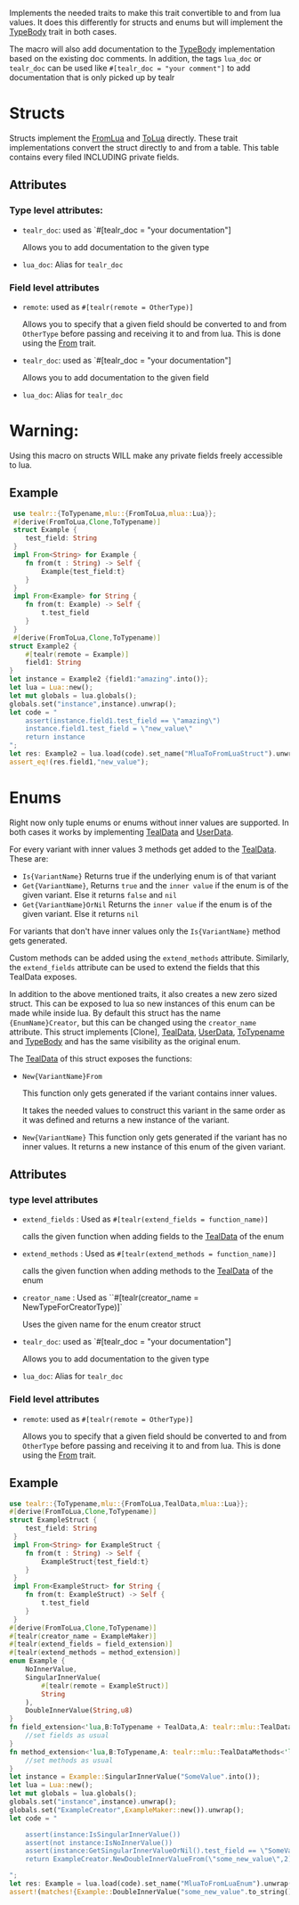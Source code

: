 Implements the needed traits to make this trait convertible to and from lua values.
It does this differently for structs and enums but will implement the [TypeBody](crate::TypeBody) trait in both cases.

The macro will also add documentation to the [TypeBody](crate::TypeBody) implementation based on the existing doc comments. In addition, the tags `lua_doc` or `tealr_doc` can be used like `#[tealr_doc = "your comment"]` to add documentation that is only picked up by tealr

# Structs

Structs implement the [FromLua](mlua::FromLua) and [ToLua](mlua::ToLua) directly.
These trait implementations convert the struct directly to and from a table. This table contains every filed INCLUDING private fields.

## Attributes

### Type level attributes:

- `tealr_doc`: used as `#[tealr_doc = "your documentation"]

  Allows you to add documentation to the given type

- `lua_doc`: Alias for `tealr_doc`

### Field level attributes

- `remote`: used as `#[tealr(remote = OtherType)]`

  Allows you to specify that a given field should be converted to and from `OtherType` before passing and receiving it to and from lua.
  This is done using the [From<T>](std::convert::From) trait.

- `tealr_doc`: used as `#[tealr_doc = "your documentation"]

  Allows you to add documentation to the given field

- `lua_doc`: Alias for `tealr_doc`

# Warning:

Using this macro on structs WILL make any private fields freely accessible to lua.

## Example

```rust
 use tealr::{ToTypename,mlu::{FromToLua,mlua::Lua}};
 #[derive(FromToLua,Clone,ToTypename)]
 struct Example {
    test_field: String
 }
 impl From<String> for Example {
    fn from(t : String) -> Self {
        Example{test_field:t}
    }
 }
 impl From<Example> for String {
    fn from(t: Example) -> Self {
        t.test_field
    }
 }
 #[derive(FromToLua,Clone,ToTypename)]
struct Example2 {
    #[tealr(remote = Example)]
    field1: String
}
let instance = Example2 {field1:"amazing".into()};
let lua = Lua::new();
let mut globals = lua.globals();
globals.set("instance",instance).unwrap();
let code = "
    assert(instance.field1.test_field == \"amazing\")
    instance.field1.test_field = \"new_value\"
    return instance
";
let res: Example2 = lua.load(code).set_name("MluaToFromLuaStruct").unwrap().eval().unwrap();
assert_eq!(res.field1,"new_value");

```

# Enums

Right now only tuple enums or enums without inner values are supported.
In both cases it works by implementing [TealData](crate::mlu::TealData) and [UserData](mlua::UserData).

For every variant with inner values 3 methods get added to the [TealData](crate::mlu::TealData). These are:

- `Is{VariantName}`
  Returns true if the underlying enum is of that variant
- `Get{VariantName}`,
  Returns `true` and the `inner value` if the enum is of the given variant. Else it returns `false` and `nil`
- `Get{VariantName}OrNil`
  Returns the `inner value` if the enum is of the given variant. Else it returns `nil`

For variants that don't have inner values only the `Is{VariantName}` method gets generated.

Custom methods can be added using the `extend_methods` attribute.
Similarly, the `extend_fields` attribute can be used to extend the fields that this TealData exposes.

In addition to the above mentioned traits, it also creates a new zero sized struct. This can be exposed to lua so new instances of this enum can be made while inside lua.
By default this struct has the name `{EnumName}Creator`, but this can be changed using the `creator_name` attribute.
This struct implements [Clone], [TealData](crate::mlu::TealData), [UserData](mlua::UserData), [ToTypename](crate::ToTypename) and [TypeBody](crate::TypeBody)
and has the same visibility as the original enum.

The [TealData](crate::mlu::TealData) of this struct exposes the functions:

- `New{VariantName}From`

  This function only gets generated if the variant contains inner values.

  It takes the needed values to construct this variant in the same order as it was defined and returns a new instance of the variant.

- `New{VariantName}`
  This function only gets generated if the variant has no inner values.
  It returns a new instance of this enum of the given variant.

## Attributes

### type level attributes

- `extend_fields` : Used as `#[tealr(extend_fields = function_name)]`

  calls the given function when adding fields to the [TealData](crate::mlu::TealData) of the enum

- `extend_methods` : Used as `#[tealr(extend_methods = function_name)]`

  calls the given function when adding methods to the [TealData](crate::mlu::TealData) of the enum

- `creator_name` : Used as ``#[tealr(creator_name = NewTypeForCreatorType)]`

  Uses the given name for the enum creator struct

- `tealr_doc`: used as `#[tealr_doc = "your documentation"]

  Allows you to add documentation to the given type

- `lua_doc`: Alias for `tealr_doc`

### Field level attributes

- `remote`: used as `#[tealr(remote = OtherType)]`

  Allows you to specify that a given field should be converted to and from `OtherType` before passing and receiving it to and from lua.
  This is done using the [From<T>](std::convert::From) trait.

## Example

```rust
use tealr::{ToTypename,mlu::{FromToLua,TealData,mlua::Lua}};
#[derive(FromToLua,Clone,ToTypename)]
struct ExampleStruct {
    test_field: String
 }
 impl From<String> for ExampleStruct {
    fn from(t : String) -> Self {
        ExampleStruct{test_field:t}
    }
 }
 impl From<ExampleStruct> for String {
    fn from(t: ExampleStruct) -> Self {
        t.test_field
    }
 }
#[derive(FromToLua,Clone,ToTypename)]
#[tealr(creator_name = ExampleMaker)]
#[tealr(extend_fields = field_extension)]
#[tealr(extend_methods = method_extension)]
enum Example {
    NoInnerValue,
    SingularInnerValue(
        #[tealr(remote = ExampleStruct)]
        String
    ),
    DoubleInnerValue(String,u8)
}
fn field_extension<'lua,B:ToTypename + TealData,A: tealr::mlu::TealDataFields<'lua,B>>(fields: &mut A) {
    //set fields as usual
}
fn method_extension<'lua,B:ToTypename,A: tealr::mlu::TealDataMethods<'lua,B>>(fields: &mut A) {
    //set methods as usual
}
let instance = Example::SingularInnerValue("SomeValue".into());
let lua = Lua::new();
let mut globals = lua.globals();
globals.set("instance",instance).unwrap();
globals.set("ExampleCreator",ExampleMaker::new()).unwrap();
let code = "

    assert(instance:IsSingularInnerValue())
    assert(not instance:IsNoInnerValue())
    assert(instance:GetSingularInnerValueOrNil().test_field == \"SomeValue\")
    return ExampleCreator.NewDoubleInnerValueFrom(\"some_new_value\",2)

";
let res: Example = lua.load(code).set_name("MluaToFromLuaEnum").unwrap().eval().unwrap();
assert!(matches!{Example::DoubleInnerValue("some_new_value".to_string(),5),res});
```
